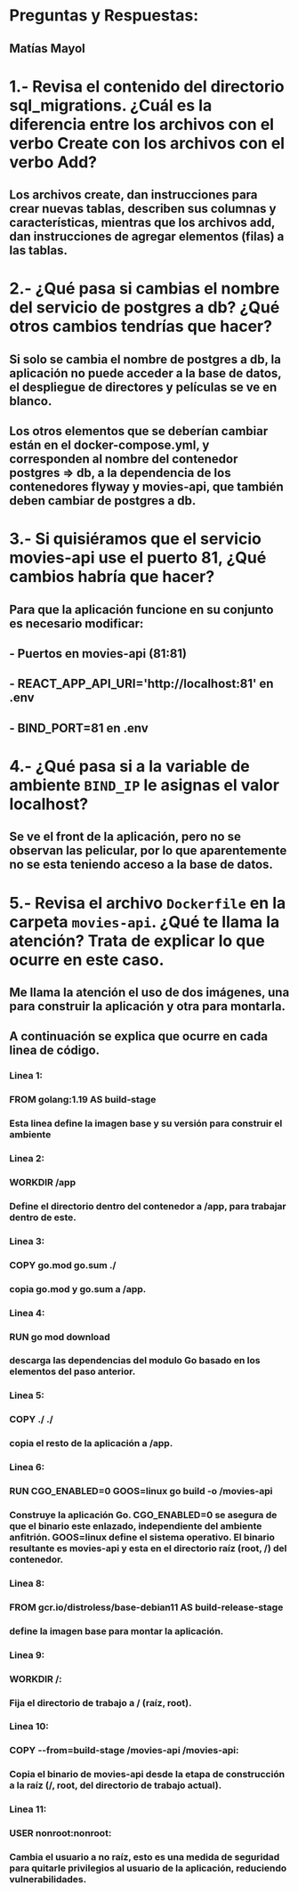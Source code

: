 # Preguntas y Respuestas:
## Matías Mayol

# 1.- Revisa el contenido del directorio sql_migrations. ¿Cuál es la diferencia entre los archivos con el verbo Create con los archivos con el verbo Add?

## Los archivos create, dan instrucciones para crear nuevas tablas, describen sus columnas y características, mientras que los archivos add, dan instrucciones de agregar elementos (filas) a las tablas. 

# 2.- ¿Qué pasa si cambias el nombre del servicio de postgres a db? ¿Qué otros cambios tendrías que hacer?

## Si solo se cambia el nombre de postgres a db, la aplicación no puede acceder a la base de datos, el despliegue de directores y películas se ve en blanco. 
## Los otros elementos que se deberían cambiar están en el docker-compose.yml, y corresponden al nombre del contenedor postgres => db, a la dependencia de los contenedores flyway y movies-api, que también deben cambiar de postgres a db.

# 3.- Si quisiéramos que el servicio movies-api use el puerto 81, ¿Qué cambios habría que hacer? 

## Para que la aplicación funcione en su conjunto es necesario modificar: 
## - Puertos en movies-api (81:81)
## - REACT_APP_API_URI='http://localhost:81' en .env
## - BIND_PORT=81 en .env

# 4.- ¿Qué pasa si a la variable de ambiente `BIND_IP` le asignas el valor localhost?

## Se ve el front de la aplicación, pero no se observan las pelicular, por lo que aparentemente no se esta teniendo acceso a la base de datos. 

# 5.- Revisa el archivo `Dockerfile` en la carpeta `movies-api`. ¿Qué te llama la atención? Trata de explicar lo que ocurre en este caso.

## Me llama la atención el uso de dos imágenes, una para construir la aplicación y otra para montarla. 

## A continuación se explica que ocurre en cada linea de código. 

### Linea 1:
### FROM golang:1.19 AS build-stage
### Esta linea define la imagen base y su versión para construir el ambiente

### Linea 2:
### WORKDIR /app
### Define el directorio dentro del contenedor a /app, para trabajar dentro de este. 

### Linea 3:
### COPY go.mod go.sum ./
### copia go.mod y go.sum a /app.

### Linea 4:
### RUN go mod download
### descarga las dependencias del modulo Go basado en los elementos del paso anterior. 

### Linea 5:
### COPY ./ ./
### copia el resto de la aplicación a /app.

### Linea 6:
### RUN CGO_ENABLED=0 GOOS=linux go build -o /movies-api
### Construye la aplicación Go. CGO_ENABLED=0 se asegura de que el binario este enlazado, independiente del ambiente anfitrión. GOOS=linux define el sistema operativo. El binario resultante es movies-api y esta en el directorio raíz (root, /) del contenedor.

### Linea 8:
### FROM gcr.io/distroless/base-debian11 AS build-release-stage
### define la imagen base para montar la aplicación. 

### Linea 9:
### WORKDIR /:
### Fija el directorio de trabajo a / (raíz, root).

### Linea 10:
### COPY --from=build-stage /movies-api /movies-api:
### Copia el binario de movies-api desde la etapa de construcción a la raíz (/, root, del directorio de trabajo actual).

### Linea 11:
### USER nonroot:nonroot:
### Cambia el usuario a no raíz, esto es una medida de seguridad para quitarle privilegios al usuario de la aplicación, reduciendo vulnerabilidades. 



























